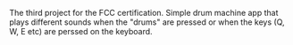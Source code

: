 The third project for the FCC certification.
Simple drum machine app that plays different sounds when the "drums" are pressed or when the keys (Q, W, E etc) are perssed on the keyboard.
